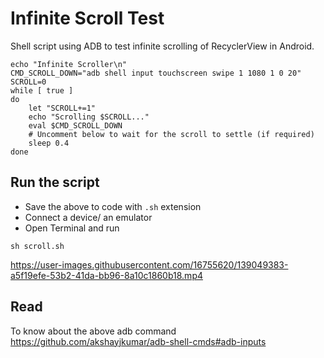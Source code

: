 # Infinite Scroll Test

Shell script using ADB to test infinite scrolling of RecyclerView in Android.

```
echo "Infinite Scroller\n"
CMD_SCROLL_DOWN="adb shell input touchscreen swipe 1 1080 1 0 20"
SCROLL=0
while [ true ]
do
    let "SCROLL+=1"
    echo "Scrolling $SCROLL..."
    eval $CMD_SCROLL_DOWN
    # Uncomment below to wait for the scroll to settle (if required)
    sleep 0.4 
done
```

## Run the script
* Save the above to code with `.sh` extension
* Connect a device/ an emulator
* Open Terminal and run 
```
sh scroll.sh
```

https://user-images.githubusercontent.com/16755620/139049383-a5f19efe-53b2-41da-bb96-8a10c1860b18.mp4

## Read
To know about the above adb command https://github.com/akshayjkumar/adb-shell-cmds#adb-inputs
